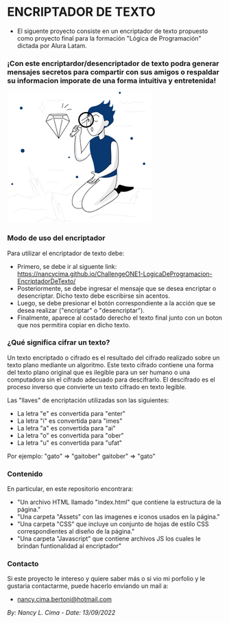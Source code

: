 # ENCRIPTADOR DE TEXTO

- El siguente proyecto consiste en un encriptador de texto propuesto como proyecto final para la formación "Lógica de Programación" dictada por Alura Latam.

### ¡Con este encriptardor/desencriptador de texto podra generar mensajes secretos para compartir con sus amigos o respaldar su informacion imporate de una forma intuitiva y entretenida!

![personaje del encriptador](Assets/personaje.png)

### Modo de uso del encriptador
Para utilizar el encriptador de texto debe:
- Primero, se debe ir al siguente link: https://nancycima.github.io/ChallengeONE1-LogicaDeProgramacion-EncriptadorDeTexto/
- Posteriormente, se debe ingresar el mensaje que se desea encriptar o desencriptar. Dicho texto debe escribirse sin acentos.
- Luego, se debe presionar el botón correspondiente a la acción que se desea realizar ("encriptar" o "desencriptar").
- Finalmente, aparece al costado derecho el texto final junto con un boton que nos permitira copiar en dicho texto.


### ¿Qué significa cifrar un texto?

 Un texto encriptado o cifrado es el resultado del cifrado realizado sobre un texto plano mediante un algoritmo. Este texto cifrado contiene una forma del texto plano original que es ilegible para un ser humano o una computadora sin el cifrado adecuado para descifrarlo. El descifrado es el proceso inverso que convierte un texto cifrado en texto legible.
 
Las "llaves" de encriptación utilizadas son las siguientes:

- La letra "e" es convertida para "enter"
- La letra "i" es convertida para "imes"
- La letra "a" es convertida para "ai"
- La letra "o" es convertida para "ober"
- La letra "u" es convertida para "ufat"

 Por ejemplo:
  "gato" => "gaitober"
  gaitober" => "gato"


### Contenido
En particular, en este repositorio encontrara:
  - "Un archivo HTML llamado "index.html" que contiene la estructura de la página."
  - "Una carpeta "Assets" con las imagenes e iconos usados en la página."
  - "Una carpeta "CSS" que incluye un conjunto de hojas de estilo CSS correspondientes al diseño de la página."
  - "Una carpeta "Javascript" que contiene archivos JS los cuales le brindan funtionalidad al encriptador"


### Contacto
Si este proyecto le intereso y quiere saber más o si vio mi porfolio y le gustaria contactarme, puede hacerlo enviando un mail a:
- nancy.cima.bertoni@hotmail.com





*By: Nancy L. Cima - Date: 13/09/2022*
